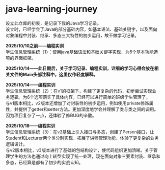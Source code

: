 # java-learning-journey
设立此仓库的初衷，是记录下我的Java学习记录。  
设立时，已经学会了Java的部分基础内容，如基本语法、基础关键字，以及面向对象编程中封装、继承、多态三大特性的初步运用，故不做学习记录。



**2025/10/10之前——编程实训**  
学生信息管理系统（1）：使用java基础语法和基础关键字实现，为6个基本功能选项的界面框架。

**2025/10/14——此日期后，关于学习记录、编程实训，详细的学习心得会放在相关文件的Main头部注释中，这里仅作轻度解释。**

**2025/10/14——编程实训**  
学生信息管理系统（2）：在v1的框架下，构建了更复杂的代码，初步尝试实现业务逻辑。为6个选项落实了具体内容，已经可以进行简单的班级学生管理了。  
与v1版本相比，v2版本还增加了对封装性的初步运用，例如使用private修饰属性，并提供了getter和setter方法。更加深度地学会并理解了类与类之间的调用。因为项目复杂了一点，还体验了修BUG的辛酸。

**2025/10/18——编程实训**  
学生信息管理系统（3}：在v2基础上引入接口与多态，创建了Person接口，让Student和Lecturer两个类分别实现，拓展了讲师管理功能，体验了更复杂的业务逻辑设计。  
与v2版本相比，v3版本进行了基础的包结构设计，使代码组织更加清晰。关于管理学生的方法也通过向上转型实现了统一处理，现在面向对象三要素封装、继承和多态，已经算是都有了初步的实战认知。

